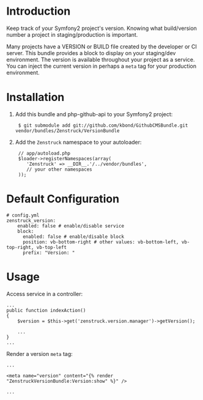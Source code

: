 # Introduction

Keep track of your Symfony2 project's version.  Knowing what build/version number
a project in staging/production is important.

Many projects have a VERSION or BUILD file created by the developer or CI server.
This bundle provides a block to display on your staging/dev environment.  The
version is available throughout your project as a service.  You can inject the
current version in perhaps a ``meta`` tag for your production environment.

# Installation

1. Add this bundle and php-github-api to your Symfony2 project:

        $ git submodule add git://github.com/kbond/GithubCMSBundle.git vendor/bundles/Zenstruck/VersionBundle

2. Add the ``Zenstruck`` namespace to your autoloader:

        // app/autoload.php
        $loader->registerNamespaces(array(
           'Zenstruck' => __DIR__.'/../vendor/bundles',
           // your other namespaces
        ));

# Default Configuration

    # config.yml
    zenstruck_version:
        enabled: false # enable/disable service
        block:
          enabled: false # enable/disable block
          position: vb-bottom-right # other values: vb-bottom-left, vb-top-right, vb-top-left
          prefix: "Version: "

# Usage

Access service in a controller:

    ...
    public function indexAction()
    { 
        $version = $this->get('zenstruck.version.manager')->getVersion();

        ...
    }
    ...

Render a version ``meta`` tag:

    ...

    <meta name="version" content="{% render "ZenstruckVersionBundle:Version:show" %}" />

    ...
